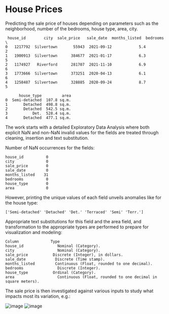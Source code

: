 # House Prices
Predicting the sale price of houses depending on parameters such as the neighborhood, number of the bedrooms, house type, area, city.

```
 house_id        city  sale_price   sale_date  months_listed  bedrooms  \
0   1217792  Silvertown       55943  2021-09-12            5.4         2   
1   1900913  Silvertown      384677  2021-01-17            6.3         5   
2   1174927   Riverford      281707  2021-11-10            6.9         6   
3   1773666  Silvertown      373251  2020-04-13            6.1         6   
4   1258487  Silvertown      328885  2020-09-24            8.7         5   

      house_type         area  
0  Semi-detached  107.8 sq.m.  
1       Detached  498.8 sq.m.  
2       Detached  542.5 sq.m.  
3           Det.  528.4 sq.m.  
4       Detached  477.1 sq.m.  
```

The work starts with a detailed Exploratory Data Analysis where both explicit NaN and non-NaN invalid values for the fields are treated through cleaning, insertion and text substitution.

Number of NaN occurrences for the fields:

```
house_id          0
city              0
sale_price        0
sale_date         0
months_listed    31
bedrooms          0
house_type        0
area              0
```
However, printing the unique values of each field unveils anomalies like for the house type:

```
['Semi-detached' 'Detached' 'Det.' 'Terraced' 'Semi' 'Terr.']
```
Appropriate text substitutions for this field and the area field, and transformation to the appropriate types are performed to prepare for visualization and modeling:

```
Column              Type
house_id	           Nominal (Category). 
city	               Nominal (Category). 
sale_price	         Discrete (Integer), in dollars.
sale_date	          Discrete (Time stamp). 
months_listed	      Continuous (Float, rounded to one decimal). 
bedrooms	           Discrete (Integer). 
house_type	         Ordinal (Category). 
area	               Continuous (Float, rounded to one decimal in square meters). 
```
The sale price is then investigated against various inputs to study what impacts most its variation, e.g.:

![image](https://github.com/user-attachments/assets/a8d689d3-ecde-4c66-81af-d1e8588e9b16)
![image](https://github.com/user-attachments/assets/d09ef946-3143-4302-b942-9b69ab482680)


